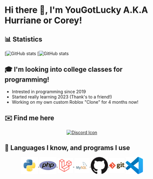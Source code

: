 # Hi there 👋, I'm YouGotLucky A.K.A Hurriane or Corey!

## 📊 Statistics

[![ GitHub stats](https://github-readme-stats.vercel.app/api?username=YouGotLucky&theme=tokyonight)
[![ GitHub stats](https://github-readme-stats.vercel.app/api/top-langs/?username=YouGotLucky&theme=tokyonight)

## 🎓 I'm looking into college classes for programming!
- Intrested in programming since 2019
- Started really learning 2023 (Thank's to a friend!)
- Working on my own custom Roblox "Clone" for 4 months now!

## ✉️ Find me here

<p align="center">
  <a href="#">
    <img src="https://raw.githubusercontent.com/dheereshagrwal/colored-icons/master/public/icons/discord/discord.svg" alt="Discord Icon" width="50" height="50">
  </a>
</p>

## 🧰 Languages I know, and programs I use

<p align="center">
  <a href="#">
    <img align="center" alt="Python" width="56px" src="https://raw.githubusercontent.com/github/explore/80688e429a7d4ef2fca1e82350fe8e3517d3494d/topics/python/python.png" />
    <img align="center" alt="PHP" width="56px" src="https://raw.githubusercontent.com/github/explore/80688e429a7d4ef2fca1e82350fe8e3517d3494d/topics/php/php.png" />
    <img align="center" height="50" src="https://raw.githubusercontent.com/github/explore/80688e429a7d4ef2fca1e82350fe8e3517d3494d/topics/laravel/laravel.png">
    <img align="center" height="50" src="https://raw.githubusercontent.com/github/explore/80688e429a7d4ef2fca1e82350fe8e3517d3494d/topics/mysql/mysql.png">  
    <img align="center" alt="GitHub" width="56px" src="https://raw.githubusercontent.com/github/explore/78df643247d429f6cc873026c0622819ad797942/topics/github/github.png" />
    <img align="center" height="50" src="https://raw.githubusercontent.com/github/explore/80688e429a7d4ef2fca1e82350fe8e3517d3494d/topics/git/git.png">
    <img align="center" alt="Visual Studio Code" width="56px" src="https://raw.githubusercontent.com/github/explore/78df643247d429f6cc873026c0622819ad797942/topics/visual-studio-code/visual-studio-code.png" />
  </a>
</p>
